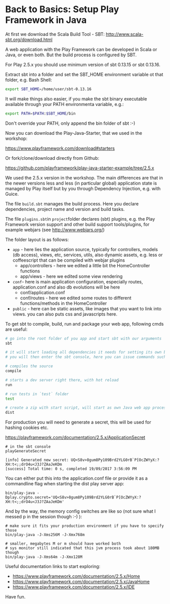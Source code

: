 # Back to Basics: Setup Play Framework in Java

At first we download the Scala Build Tool - SBT: http://www.scala-sbt.org/download.html

A web application with the Play Framework can be developed in Scala or Java, or even both. But the build process is configured by SBT.

For Play 2.5.x you should use minimum version of sbt 0.13.15 or sbt 0.13.16.

Extract sbt into a folder and set the SBT_HOME environment variable ot that folder, e.g. Bash Shell:


```bash
export SBT_HOME=/home/user/sbt-0.13.16
```

It will make things also easier, if you make the sbt binary executable available through your PATH environmenta variable, e.g.:

```bash
export PATH=$PATH:$SBT_HOME/bin
```

Don't override your PATH, only append the bin folder of sbt :-)

Now you can download the Play-Java-Starter, that we used in the workshop:

https://www.playframework.com/download#starters

Or fork/clone/download directly from Github: 

https://github.com/playframework/play-java-starter-example/tree/2.5.x

We used the 2.5.x version in the workshop. The main differences are that in the newer versions less and less (in particular global) application state 
is managed by Play itself but by you through Dependency Injection, e.g. with Guice.

The file `build.sbt` manages the build process. Here you declare dependencies, project name and version and build tasks.

The file `plugins.sbt`in `project`folder declares (sbt) plugins, e.g. the Play Framework version support and other build support tools/plugins, for example webjars (see http://www.webjars.org/)

The folder layout is as follows:

- `app` - here lies the application source, typically for controllers, models (db access), views, etc, services, utils, also dynamic assets, e.g. less or coffeescript that can be compiled with webjar plugins
  - app/controllers - here we edited a little bit the HomeController functions
  - app/views - here we edited some view rendering
- `conf`- here is main application configuration, especially routes, application.conf and also db evolutions will be here
  - conf/application.conf
  - conf/routes - here we edited some routes to different functions/methods in the HomeController
- `public` - here can be static assets, like images that you want to link into views. you can also puts css and javascripts here.

To get sbt to compile, build, run and package your web app, following cmds are useful:

```bash
# go into the root folder of you app and start sbt with our arguments
sbt

# it will start loading all dependencies it needs for setting its own build process up
# you will then enter the sbt console, here you can issue commands such as:

# compiles the source
compile

# starts a dev server right there, with hot reload
run

# run tests in `test` folder
test

# create a zip with start script, will start as own Java web app process
dist

```

For production you will need to generate a secret, this will be used for hashing cookies etc.

https://playframework.com/documentation/2.5.x/ApplicationSecret

```
# in the sbt console
playGenerateSecret

[info] Generated new secret: UQ<S8v>8gum8Py109Brd2YLG0rB`P[OcZWYyX:?XH:t<;;drO4u<J3J?ZAaJeKDm
[success] Total time: 0 s, completed 19/09/2017 3:56:09 PM

```

You can either put this into the application.conf file or provide it as a commandline flag when starting the dist play server app:

```
bin/play-java -Dplay.crypto.secret='UQ<S8v>8gum8Py109Brd2YLG0rB`P[OcZWYyX:?XH:t<;;drO4u<J3J?ZAaJeKDm'
```

And by the way, the memory config switches are like so (not sure what I messed p in the session though :-) ):

```
# make sure it fits your production environment if you have to specify those
bin/play-java -J-Xms256M -J-Xmx768m

# smaller, megabytes M or m should have worked both
# sys monitor still indicated that this jvm process took about 180MB though
bin/play-java -J-Xms64m -J-Xmx128M
```


Useful documentation links to start exploring:

- https://www.playframework.com/documentation/2.5.x/Home
- https://www.playframework.com/documentation/2.5.x/JavaHome
- https://www.playframework.com/documentation/2.5.x/IDE

Have fun.

